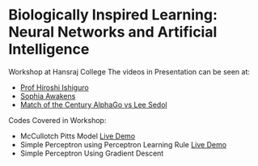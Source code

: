 # Biologically Inspired Learning: Neural Networks and Artificial Intelligence
Workshop at Hansraj College
The videos in Presentation can be seen at:

+ <a href="https://www.youtube.com/watch?v=uD1CdjlrTBM"> Prof Hiroshi Ishiguro</a>
+ <a href="https://www.youtube.com/watch?v=LguXfHKsa0c">Sophia Awakens</a>
+ <a href="https://www.youtube.com/watch?v=I2WFvGl4y8c">Match of the Century AlphaGo vs Lee Sedol</a>

Codes Covered in Workshop:

+ McCullotch Pitts Model   <a href="http://tpcg.io/U0cwJD" target="_blank">Live Demo</a>  
+ Simple Perceptron using Perceptron Learning Rule   <a href="http://tpcg.io/DlHZ6P" target="_blank">Live Demo</a> 
+ Simple Perceptron Using Gradient Descent
